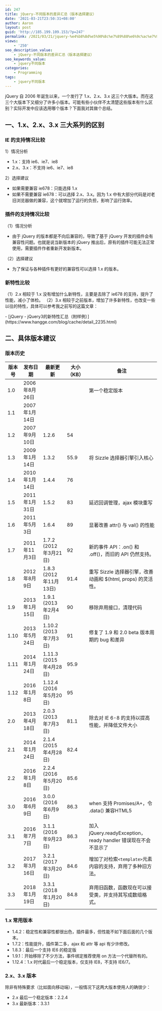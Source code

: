 ```yaml
---
id: 247
title: jQuery-不同版本的差异汇总（版本选择建议）
date: '2021-03-21T23:50:31+08:00'
author: Aaron
layout: post
guid: 'http://185.199.109.153/?p=247'
permalink: /2021/03/21/jquery-%e4%b8%8d%e5%90%8c%e7%89%88%e6%9c%ac%e7%9a%84%e5%b7%ae%e5%bc%82%e6%b1%87%e6%80%bb%ef%bc%88%e7%89%88%e6%9c%ac%e9%80%89%e6%8b%a9%e5%bb%ba%e8%ae%ae%ef%bc%89/
views:
    - '250'
seo_description_value:
    - jQuery-不同版本的差异汇总（版本选择建议）
seo_keywords_value:
    - jquery不同版本
categories:
    - Programming
tags:
    - jquery不同版本
---
```


jQuery 自 2006 年诞生以来，一个发行了 1.x、2.x、3.x 这三个大版本。而在这三个大版本下又细分了许多小版本。可能有些小伙伴不太清楚这些版本有什么区别？实际开发中应该选用哪个版本？下面我对其做个总结。
## 一、1.x、2.x、3.x 三大系列的区别

### IE 的支持情况比较

1）情况分析
- 1.x：支持 ie6、ie7、ie8
- 2.x、3.x：不支持 ie6、ie7、ie8

2）选择建议
- 如果需要兼容 ie678：只能选择 1.x
- 如果不需要兼容 ie678：可以选择 2.x、3.x。因为 1.x 中有大部分代码是对老旧浏览器做的兼容，这个就增加了运行的负担，影响了运行效率。

### 插件的支持情况比较

（1）情况分析
- 由于 jQuery 的版本都是不向后兼容的，导致了基于 jQuery 开发的插件会有兼容性问题。也就是说当新版本的 jQuery 推出后，原有的插件可能无法正常使用，需要插件作者重新开发新版本。

（2）选择建议
- 为了保证与各种插件有更好的兼容性可以选择 1.x 的版本。

### 新特性比较

（1）2.x 相较于 1.x 没有增加什么新特性，主要是去除了 ie678 的支持，提升了性能，减小了体检。
（2）3.x 相较于之前版本，增加了许多新特性，也改变一些以往的特性，具体可以参考我之前写的这篇文章：
</div>- [jQuery - jQuery3的新特性汇总（附样例）](https://www.hangge.com/blog/cache/detail_2235.html)

## 二、具体版本建议

### 版本历史

| 版本号 | 发布日期 | 最新更新 | 大小（KB）| 备注 |
   | ---------- | ------------- | ------------ | --------------- | ------ |
| 1.0  | 2006年8月26日 |               |                     | 第一个稳定版本  |
| 1.1  | 2007年1月14日 |               |                     |                  |
| 1.2  | 2007年9月10日 | 1.2.6      |       54         |                  |
| 1.3  | 2009年1月14日 | 1.3.2      |        55.9     | 将 Sizzle 选择器引擎引入核心|
| 1.4  | 2010年1月14日 | 1.4.4      |         76       |   |
| 1.5  | 2011年1月31日 | 1.5.2     |         83       | 延迟回调管理，ajax 模块重写 |
| 1.6  | 2011年5月3日  | 1.6.4      |         89       | 显著改善 attr() 与 val() 的性能  |
| 1.7 | 2011年11月3日| 1.7.2 (2012年3月21日)  | 92  | 新的事件 API：.on() 和 .off()，而旧的 API 仍然支持。|
| 1.8  | 2012年8月9日  | 1.8.3 (2012年11月13日) | 91.4     | 重写 Sizzle 选择器引擎，改善动画和 $(html, props) 的灵活性。|
| 1.9 | 2013年1月15日 | 1.9.1 (2013年2月4日)   | 90       | 移除弃用接口，清理代码 |
| 1.10  | 2013年5月24日 | 1.10.2 (2013年7月3日)  | 91       | 修复了 1.9 和 2.0 beta 版本周期的 bug 和差异 |
| 1.11   | 2014年1月24日 | 1.11.3 (2015年4月28日) | 95.9     |       |
| 1.12   | 2016年1月8日  | 1.12.4 (2016年5月20日) | 95       |      |
| 2.0    | 2013年4月18日 | 2.0.3 (2013年7月3日)   | 81.1     | 除去对 IE 6-8 的支持以提高性能，并降低文件大小|
| 2.1     | 2014年1月24日 | 2.1.4 (2015年4月28日)  | 82.4     |     |
| 2.2    | 2016年1月8日  | 2.2.4 (2016年5月20日)  | 85.6     |         |
| 3.0      | 2016年6月9日  | 3.0.0 (2016年6月9日)   | 86.3     | when 支持 Promises/A+，令 .data() 兼容HTML5 |
| 3.1   | 2016年7月7日  | 3.1.1 (2016年9月23日)  | 86.3     | 加入 jQuery.readyException，ready handler 错误现在不会不显示了   |
| 3.2    | 2017年3月16日 | 3.2.1 (2017年3月20日)  | 84.6     | 增加了对检索`<template>`元素内容的支持，弃用了多种旧方法。  |
| 3.3   | 2018年1月19日 | 3.3.1 (2018年1月20日)  | 84.8     | 弃用旧函数，函数现在可以接受类，并支持其写成数组格式。|

### 1.x 常用版本
- 1.4.2：稳定性和兼容性都很出色，插件最多，但性能不如下面后面的几个版本。
- 1.7.2：性能提升，插件第二多，ajax 和 attr 等 api 有少许修改。
- 1.8.3：最后一个支持 IE6 的稳定版
- 1.9.1：开始移除了不少方法，事件绑定推荐使用 on 方法一个代替所有的。
- 1.12.4：1.x 时代最后一个稳定版本，仅支持 IE8，不支持 IE6/7。

### 2.x、3.x 版本
除非有特殊要求（比如面向移动端），一般情况下这两大版本使用人的确很少：
- 2.x 最后一个稳定版本：2.2.4
- 3.x 最新版本：3.3.1

